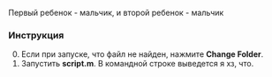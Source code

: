 Первый ребенок - мальчик, и второй ребенок - мальчик

### Инструкция

0. Если при запуске, что файл не найден, нажмите **Change Folder**.
1. Запустить **script.m**. В командной строке выведется я хз, что.
